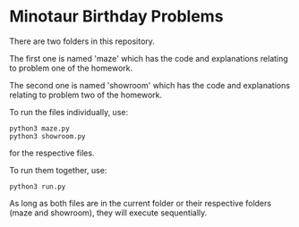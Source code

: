 # Minotaur Birthday Problems

There are two folders in this repository.

The first one is named 'maze' which has the code and explanations relating
to problem one of the homework.

The second one is named 'showroom' which has the code and explanations relating
to problem two of the homework.

To run the files individually, use:
```
python3 maze.py
python3 showroom.py
```
for the respective files.

To run them together, use:
```
python3 run.py
```
As long as both files are in the current folder or their respective folders
(maze and showroom), they will execute sequentially.
